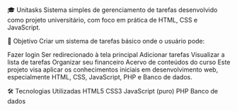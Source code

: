 🎓 Unitasks
Sistema simples de gerenciamento de tarefas desenvolvido como projeto universitário, com foco em prática de HTML, CSS e JavaScript.

🧠 Objetivo
Criar um sistema de tarefas básico onde o usuário pode:

Fazer login
Ser redirecionado à tela principal
Adicionar tarefas
Visualizar a lista de tarefas
Organizar seu financeiro
Acervo de conteúdos do curso
Este projeto visa aplicar os conhecimentos iniciais em desenvolvimento web, especialmente HTML, CSS, JavaScript, PHP e Banco de dados.

🛠️ Tecnologias Utilizadas
HTML5
CSS3
JavaScript (puro)
PHP
Banco de dados
